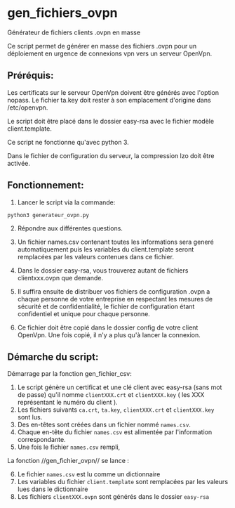 # gen_fichiers_ovpn
 Générateur de fichiers clients .ovpn en masse


Ce script permet de générer en masse des fichiers .ovpn pour un déploiement en urgence de connexions vpn vers un serveur OpenVpn.



## Préréquis:

Les certificats sur le serveur OpenVpn doivent être générés avec l'option nopass. Le fichier ta.key doit rester à son emplacement d'origine dans /etc/openvpn.

Le script doit être placé dans le dossier easy-rsa avec le fichier modèle client.template.

Ce script ne fonctionne qu'avec python 3.

Dans le fichier de configuration du serveur, la compression lzo doit être activée.



## Fonctionnement:

1. Lancer le script via la commande:

```
python3 generateur_ovpn.py
```

2. Répondre aux différentes questions.

3. Un fichier names.csv contenant toutes les informations sera generé automatiquement puis les variables du client.template seront remplacées par les valeurs contenues dans ce fichier.

4. Dans le dossier easy-rsa, vous trouverez autant de fichiers clientxxx.ovpn que demande.

5. Il suffira ensuite de distribuer vos fichiers de configuration .ovpn a chaque personne de votre entreprise en respectant les mesures de sécurité et de confidentialité, le fichier de configuration étant confidentiel et unique pour chaque personne.

6. Ce fichier doit être copié dans le dossier config de votre client OpenVpn. Une fois copié, il n'y a plus qu'à lancer la connexion.

## Démarche du script:

Démarrage par la fonction gen_fichier_csv:

1. Le script génère un certificat et une clé client avec easy-rsa (sans mot de passe) qu'il nomme `clientXXX.crt` et `clientXXX.key` ( les XXX représentant le numéro du client ). 
2. Les fichiers suivants `ca.crt`, `ta.key`, `clientXXX.crt` et `clientXXX.key` sont lus.
3. Des en-têtes sont créées dans un fichier nommé `names.csv`.
4. Chaque en-tête du fichier `names.csv` est alimentée par l'information correspondante.
5. Une fois le fichier `names.csv` rempli, 

La fonction //gen_fichier_ovpn// se lance :

6. Le fichier `names.csv` est lu comme un dictionnaire
7. Les variables du fichier `client.template` sont remplacées par les valeurs lues dans le dictionnaire
8. Les fichiers `clientXXX.ovpn` sont générés dans le dossier `easy-rsa`
 
